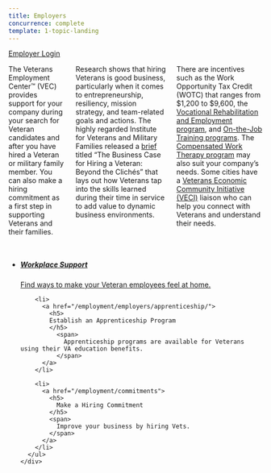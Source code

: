 ```yaml
---
title: Employers
concurrence: complete
template: 1-topic-landing
---
```

<div class="action-bar">
  <div class="row">
    <div class="small-12 columns">
      <a class="usa-button-primary" href="/employment/users/sign_in">Employer Login</a>
    </div>
  </div>
</div>

<div class="main" role="main" markdown="0">

<div class="section one" markdown="0">
<div class="primary" markdown="0">
<div class="row" markdown="0">
<div class="small-12 columns usa-content" markdown="1">

The Veterans Employment Center™ (VEC) provides support for your company during your search for Veteran candidates and after you have hired a Veteran or military family member. You can also make a hiring commitment as a first step in supporting Veterans and their families.

Research shows that hiring Veterans is good business, particularly when it comes to entrepreneurship, resiliency, mission strategy, and team-related goals and actions. The highly regarded Institute for Veterans and Military Families released a [brief](http://vets.syr.edu/wp-content/uploads/2014/07/TheBusinessCase7.14.pdf) titled “The Business Case for Hiring a Veteran: Beyond the Clichés” that lays out how Veterans tap into the skills learned during their time in service to add value to dynamic business environments. 

There are incentives such as the Work Opportunity Tax Credit (WOTC) that ranges from $1,200 to $9,600, the [Vocational Rehabilitation and Employment program](http://www.benefits.va.gov/vocrehab/index.asp), and [On-the-Job Training programs](/employment/employers/apprenticeship/). The [Compensated Work Therapy program](http://www.va.gov/health/cwt/) may also suit your company’s needs.  Some cities have a [Veterans Economic Community Initiative (VECI)](/employment/job-seekers/veci/) liaison who can help you connect with Veterans and understand their needs. 

</div>
</div>
</div>

<div class="navigation">
  <div class="row">
    <div class="small-12 columns">
      <ul class="va-nav-category">
        <li>
          <a href="/employment/employers/support-veteran-employees/">
            <h5>
              Workplace Support
            </h5>
            <span>
              Find ways to make your Veteran employees feel at home.
            </span>
          </a>
        </li>  

        <li>
          <a href="/employment/employers/apprenticeship/">
            <h5>
            Establish an Apprenticeship Program
            </h5>
              <span>
                Apprenticeship programs are available for Veterans using their VA education benefits.
              </span>
          </a>
        </li>

        <li>
          <a href="/employment/commitments">
            <h5>
              Make a Hiring Commitment
            </h5>
            <span>
              Improve your business by hiring Vets.
            </span>
          </a>
        </li>
      </ul>
    </div>
  </div>
</div>

</div>
</div>
